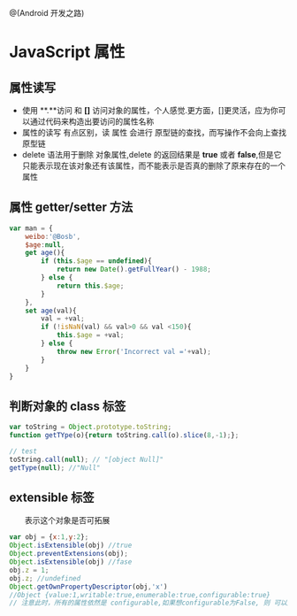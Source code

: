 @(Android 开发之路)
# JavaScript  属性

## 属性读写
- 使用 **.**访问 和 **[]** 访问对象的属性，个人感觉.更方面，[]更灵活，应为你可以通过代码来构造出要访问的属性名称
- 属性的读写 有点区别，读 属性 会进行 原型链的查找，而写操作不会向上查找原型链
- delete 语法用于删除 对象属性,delete 的返回结果是 **true** 或者 **false**,但是它只能表示现在该对象还有该属性，而不能表示是否真的删除了原来存在的一个属性

## 属性 getter/setter 方法
```javascript
var man = {
	weibo:'@Bosb',
	$age:null,
	get age(){
		if (this.$age == undefined){
			return new Date().getFullYear() - 1988;
		} else {
			return this.$age;
		}
	},
	set age(val){
		val = +val;
		if (!isNaN(val) && val>0 && val <150){
			this.$age = +val;
		} else {
			throw new Error('Incorrect val ='+val);
		}
	} 
}

```
## 判断对象的 class 标签
```javascript
var toString = Object.prototype.toString;
function getTYpe(o){return toString.call(o).slice(8,-1);};

// test
toString.call(null); // "[object Null]"
getType(null); //"Null"
```

## extensible 标签
　　表示这个对象是否可拓展
```javascript
var obj = {x:1,y:2};
Object.isExtensible(obj) //true
Object.preventExtensions(obj);
Object.isExtensible(obj) //fase
obj.z = 1;
obj.z; //undefined
Object.getOwnPropertyDescriptor(obj,'x')
//Object {value:1,writable:true,enumerable:true,configurable:true}
// 注意此时，所有的属性依然是 configurable,如果想configurable为False, 则 可以用更强大的 Object.seal(obj),如果想writeable也为False则 用 Object.freeze(obj)
```